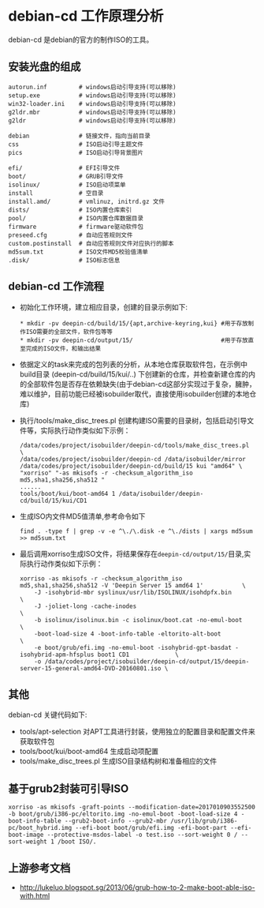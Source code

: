 # debian-cd 工作原理分析

debian-cd 是debian的官方的制作ISO的工具。

## 安装光盘的组成

```
autorun.inf         # windows启动引导支持(可以移除) 
setup.exe           # windows启动引导支持(可以移除) 
win32-loader.ini    # windows启动引导支持(可以移除)
g2ldr.mbr           # windows启动引导支持(可以移除)
g2ldr               # windows启动引导支持(可以移除)

debian              # 链接文件，指向当前目录
css                 # ISO启动引导主题文件 
pics                # ISO启动引导背景图片

efi/                # EFI引导文件
boot/               # GRUB引导文件 
isolinux/           # ISO启动项菜单 
install             # 空目录
install.amd/        # vmlinuz, initrd.gz 文件 
dists/              # ISO内置仓库索引
pool/               # ISO内置仓库数据目录
firmware            # firmware驱动软件包
preseed.cfg         # 自动应答规则文件
custom.postinstall  # 自动应答规则文件对应执行的脚本
md5sum.txt          # ISO文件MD5校验值清单
.disk/              # ISO标志信息
```

## debian-cd 工作流程

* 初始化工作环境，建立相应目录，创建的目录示例如下:

    ```
    * mkdir -pv deepin-cd/build/15/{apt,archive-keyring,kui} #用于存放制作ISO需要的全部文件，软件包等等
    * mkdir -pv deepin-cd/output/15/                         #用于存放直至完成的ISO文件，和输出结果
    ```
    
* 依据定义的task来完成的包列表的分析，从本地仓库获取软件包，在示例中build目录 (deepin-cd/build/15/kui/..) 下创建新的仓库，并检查新建仓库的内的全部软件包是否存在依赖缺失(由于debian-cd这部分实现过于复杂，臃肿，难以维护，目前功能已经被isobuilder取代，直接使用isobuilder创建的本地仓库)
* 执行/tools/make_disc_trees.pl 创建构建ISO需要的目录树，包括启动引导文件等，实际执行动作类似如下示例：

    ```
    /data/codes/project/isobuilder/deepin-cd/tools/make_disc_trees.pl                                                              \
    /data/codes/project/isobuilder/deepin-cd /data/isobuilder/mirror /data/codes/project/isobuilder/deepin-cd/build/15 kui "amd64" \
    "xorriso" "-as mkisofs -r -checksum_algorithm_iso md5,sha1,sha256,sha512 "
    ......
    tools/boot/kui/boot-amd64 1 /data/isobuilder/deepin-cd/build/15/kui/CD1
    ```

* 生成ISO内文件MD5值清单,参考命令如下

    ```
    find . -type f | grep -v -e ^\./\.disk -e ^\./dists | xargs md5sum >> md5sum.txt
    ```

* 最后调用xorriso生成ISO文件，将结果保存在`deepin-cd/output/15/`目录,实际执行动作类似如下示例：

    ```
    xorriso -as mkisofs -r -checksum_algorithm_iso md5,sha1,sha256,sha512 -V 'Deepin Server 15 amd64 1'           \
        -J -isohybrid-mbr syslinux/usr/lib/ISOLINUX/isohdpfx.bin                                              \
        -J -joliet-long -cache-inodes                                                                         \
        -b isolinux/isolinux.bin -c isolinux/boot.cat -no-emul-boot                                           \
        -boot-load-size 4 -boot-info-table -eltorito-alt-boot                                                 \
        -e boot/grub/efi.img -no-emul-boot -isohybrid-gpt-basdat -isohybrid-apm-hfsplus boot1 CD1             \
        -o /data/codes/project/isobuilder/deepin-cd/output/15/deepin-server-15-general-amd64-DVD-20160801.iso \
    ```

## 其他

debian-cd 关键代码如下:

* tools/apt-selection        对APT工具进行封装，使用独立的配置目录和配置文件来获取软件包
* tools/boot/kui/boot-amd64  生成启动项配置
* tools/make_disc_trees.pl   生成ISO目录结构树和准备相应的文件 

## 基于grub2封装可引导ISO

```
xorriso -as mkisofs -graft-points --modification-date=2017010903552500 -b boot/grub/i386-pc/eltorito.img -no-emul-boot -boot-load-size 4 -boot-info-table --grub2-boot-info --grub2-mbr /usr/lib/grub/i386-pc/boot_hybrid.img --efi-boot boot/grub/efi.img -efi-boot-part --efi-boot-image --protective-msdos-label -o test.iso --sort-weight 0 / --sort-weight 1 /boot ISO/.
```

## 上游参考文档
* <http://lukeluo.blogspot.sg/2013/06/grub-how-to-2-make-boot-able-iso-with.html>
